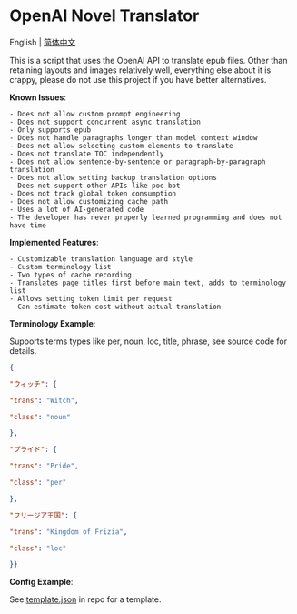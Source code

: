 # OpenAI Novel Translator


English | [简体中文](https://github.com/WeeAris/ONT/blob/master/README_zh.md)

This is a script that uses the OpenAI API to translate epub files. Other than retaining layouts and images relatively well, everything else about it is crappy, please do not use this project if you have better alternatives. 

**Known Issues**:

	- Does not allow custom prompt engineering
	- Does not support concurrent async translation
	- Only supports epub 
	- Does not handle paragraphs longer than model context window
	- Does not allow selecting custom elements to translate
	- Does not translate TOC independently
	- Does not allow sentence-by-sentence or paragraph-by-paragraph translation
	- Does not allow setting backup translation options
	- Does not support other APIs like poe bot
	- Does not track global token consumption
	- Does not allow customizing cache path
	- Uses a lot of AI-generated code
	- The developer has never properly learned programming and does not have time

**Implemented Features**:

	- Customizable translation language and style
	- Custom terminology list
	- Two types of cache recording  
	- Translates page titles first before main text, adds to terminology list
	- Allows setting token limit per request
	- Can estimate token cost without actual translation
	
**Terminology Example**:

Supports terms types like per, noun, loc, title, phrase, see source code for details.

```json
{

"ウィッチ": {

"trans": "Witch", 

"class": "noun"

},

"プライド": {

"trans": "Pride",

"class": "per"

},

"フリージア王国": {

"trans": "Kingdom of Frizia",

"class": "loc"

}}
```

**Config Example**:

See [template.json](https://github.com/WeeAris/ONT/blob/master/config/template.json) in repo for a template.